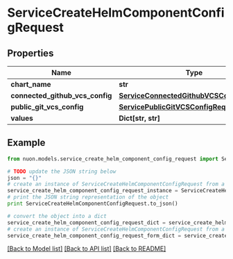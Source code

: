 # ServiceCreateHelmComponentConfigRequest


## Properties

Name | Type | Description | Notes
------------ | ------------- | ------------- | -------------
**chart_name** | **str** |  | 
**connected_github_vcs_config** | [**ServiceConnectedGithubVCSConfigRequest**](ServiceConnectedGithubVCSConfigRequest.md) |  | [optional] 
**public_git_vcs_config** | [**ServicePublicGitVCSConfigRequest**](ServicePublicGitVCSConfigRequest.md) |  | [optional] 
**values** | **Dict[str, str]** |  | 

## Example

```python
from nuon.models.service_create_helm_component_config_request import ServiceCreateHelmComponentConfigRequest

# TODO update the JSON string below
json = "{}"
# create an instance of ServiceCreateHelmComponentConfigRequest from a JSON string
service_create_helm_component_config_request_instance = ServiceCreateHelmComponentConfigRequest.from_json(json)
# print the JSON string representation of the object
print ServiceCreateHelmComponentConfigRequest.to_json()

# convert the object into a dict
service_create_helm_component_config_request_dict = service_create_helm_component_config_request_instance.to_dict()
# create an instance of ServiceCreateHelmComponentConfigRequest from a dict
service_create_helm_component_config_request_form_dict = service_create_helm_component_config_request.from_dict(service_create_helm_component_config_request_dict)
```
[[Back to Model list]](../README.md#documentation-for-models) [[Back to API list]](../README.md#documentation-for-api-endpoints) [[Back to README]](../README.md)


